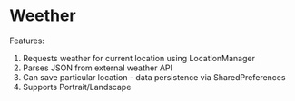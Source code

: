 Weether
======

Features:
  1) Requests weather for current location using LocationManager 
  2) Parses JSON from external weather API
  3) Can save particular location - data persistence via SharedPreferences
  4) Supports Portrait/Landscape
